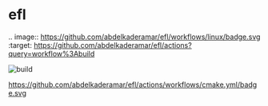 # efl

.. image:: https://github.com/abdelkaderamar/efl/workflows/linux/badge.svg
   :target: https://github.com/abdelkaderamar/efl/actions?query=workflow%3Abuild
  
![build](https://github.com/github/docs/actions/workflows/main.yml/badge.svg)

https://github.com/abdelkaderamar/efl/actions/workflows/cmake.yml/badge.svg
